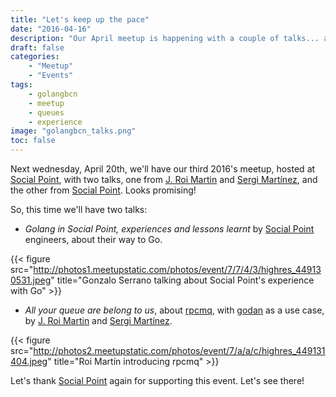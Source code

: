 ```yaml
---
title: "Let's keep up the pace"
date: "2016-04-16"
description: "Our April meetup is happening with a couple of talks... and a new host!"
draft: false
categories:
    - "Meetup"
    - "Events"
tags:
    - golangbcn
    - meetup
    - queues
    - experience
image: "golangbcn_talks.png"
toc: false
---
```


Next wednesday, April 20th, we'll have our third 2016's meetup, hosted at [Social Point], with two talks, one
from [J. Roi Martin] and [Sergi Martínez], and the other from [Social Point]. Looks promising!

<!--more-->

So, this time we'll have two talks:

- *Golang in Social Point, experiences and lessons learnt* by [Social Point] engineers, about their way to Go.

{{< figure src="http://photos1.meetupstatic.com/photos/event/7/7/4/3/highres_449130531.jpeg" title="Gonzalo Serrano talking about Social Point's experience with Go" >}}

- *All your queue are belong to us*, about [rpcmq](https://github.com/jroimartin/rpcmq), with [godan](https://github.com/zlowram/godan-dist)
  as a use case, by [J. Roi Martin] and [Sergi Martínez].

{{< figure src="http://photos2.meetupstatic.com/photos/event/7/a/a/c/highres_449131404.jpeg" title="Roi Martín introducing rpcmq" >}}

Let's thank [Social Point] again for supporting this event. Let's see there!

  [Social Point]: http://www.socialpoint.com "Social Point"
  [J. Roi Martin]: http://www.github.com/jroimartin "J. Roi Martin"
  [Sergi Martínez]: https://github.com/zlowram "Sergi Martínez"
